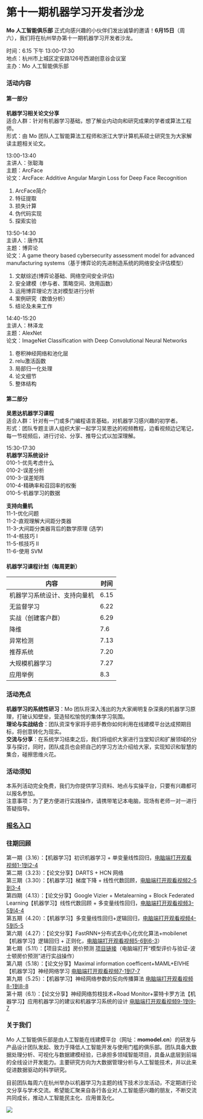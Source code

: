 # 第十一期机器学习开发者沙龙

**Mo 人工智能俱乐部** 正式向感兴趣的小伙伴们发出诚挚的邀请！**6月15日**（周六），我们将在杭州举办第十一期机器学习开发者沙龙。

时间：6.15 下午 13:00-17:30<br />地点：杭州市上城区定安路126号西湖创意谷会议室<br />主办：Mo 人工智能俱乐部
<a name="zPAUh"></a>
### 活动内容
<a name="ZbhHa"></a>
#### 第一部分
**机器学习相关论文分享**<br />适合人群：针对有机器学习基础，想了解业内动向和研究成果的学者或算法工程师。<br />形式：由 Mo 团队人工智能算法工程师和浙江大学计算机系硕士研究生为大家解读主题相关论文。

13:00-13:40<br />主讲人：张聪海<br />主题：ArcFace<br />论文：ArcFace: Additive Angular Margin Loss for Deep Face Recognition

1. ArcFace简介
1. 特征提取
1. 损失计算
1. 伪代码实现
1. 探索实验

13:50-14:30<br />主讲人：唐作其<br />主题：博弈论<br />论文：A game theory based cybersecurity assessment model for advanced manufacturing systems（基于博弈论的先进制造系统的网络安全评估模型）

1. 文献综述(博弈论基础、网络空间安全评估)
1. 安全建模（参与者、策略空间、效用函数）
1. 运用博弈理论方法对模型进行分析
1. 案例研究（数值分析）
1. 结论及未来工作

14:40-15:20<br />主讲人：林泽龙<br />主题：AlexNet<br />论文：ImageNet Classification with Deep Convolutional Neural Networks 

1. 卷积神经网络和池化层
1. relu激活函数
1. 局部归一化处理
1. 论文细节
1. 整体结构

<a name="gsSIF"></a>
#### 第二部分
**吴恩达机器学习课程**<br />适合人群：针对有一门或多门编程语言基础，对机器学习感兴趣的初学者。<br />形式：团队专题主讲人组织大家一起学习吴恩达的视频教程，边看视频边记笔记，每一节视频后，进行讨论、分享、推导公式以加深理解。

15:30-17:30<br />**机器学习系统设计**<br />010-1-优先考虑什么<br />010-2-误差分析<br />010-3-误差矩阵<br />010-4-精确率和召回率的权衡<br />010-5-机器学习的数据

**支持向量机**<br />11-1-优化问题<br />11-2-直观理解大间距分类器<br />11-3-大间距分类器背后的数学原理 (选学)<br />11-4-核技巧 I<br />11-5-核技巧 II<br />11-6-使用 SVM

<a name="n25k1"></a>
#### 机器学习课程计划（每周更新）
| 内容 | 时间 |
| --- | --- |
| 机器学习系统设计、支持向量机 | 6.15 |
| 无监督学习 | 6.22 |
| 实战（创建客户群） | 6.29 |
| 降维 | 7.6 |
| 异常检测 | 7.13 |
| 推荐系统 | 7.20 |
| 大规模机器学习 | 7.27 |
| 应用举例 | 8.3 |

<a name="3b4924aa"></a>
### 活动亮点
**机器学习的系统性研习**：Mo 团队将深入浅出的为大家阐明复杂深奥的机器学习原理，打破认知壁垒，营造轻松愉悦的集体学习氛围。<br />**理论与实战结合**：团队资深专家将手把手教你如何利用在线建模平台达成预期目标，将创意转化为现实。<br />**交流与分享**：在系统学习结束之后，我们将组织大家进行当堂知识和扩展领域的分享与探讨，同时，团队成员也会把自己的学习方法介绍给大家，实现知识和智慧的集合，碰擦思维火花。
<a name="a84811ac"></a>
### 活动须知
本系列活动完全免费，我们为你提供学习资料、地点与实操平台，只要有兴趣都可以报名参加。<br />注意事项：为了更方便进行实践操作，请携带笔记本电脑，现场有老师一对一进行答疑指导。
<a name="IgWDG"></a>

### [报名入口](https://www.wjx.top/jq/41045593.aspx)

### 往期回顾
第一期（3.16）：【机器学习】初识机器学习 + 单变量线性回归，[电脑端打开观看视频1-1到2-4](http://www.momodel.cn:8899/classroom/class?id=5c5696191afd94720cc94533&type=video)<br />第二期（3.23）：【论文分享】DARTS + HCN 网络<br />第三期（3.30）：【机器学习】梯度下降 + 线性代数回顾，[电脑端打开观看视频2-5到3-4](http://www.momodel.cn:8899/classroom/class?id=5c5696191afd94720cc94533&type=video)<br />第四期（4.13）：【论文分享】Google Vizier + Metalearning + Block Federated Learning【机器学习】线性代数回顾 + 多变量线性回归，[电脑端打开观看视频3-5到4-4](http://www.momodel.cn:8899/classroom/class?id=5c5696191afd94720cc94533&type=video)<br />第五期（4.20）：【机器学习】多变量线性回归+逻辑回归，[电脑端打开观看视频4-5到5-5](http://www.momodel.cn:8899/classroom/class?id=5c5696191afd94720cc94533&type=video)<br />第六期（4.27）：【论文分享】FastRNN+分布式去中心化优化算法+mobilenet【机器学习】逻辑回归 + 正则化，[电脑端打开观看视频5-6到6-3](http://www.momodel.cn:8899/classroom/class?id=5c5696191afd94720cc94533&type=video)）<br />第七期（5.11）：【项目实战】房价预测 [项目链接](http://www.momodel.cn:8899/classroom/class?id=5c680b311afd943a9f70901b&type=practice)（电脑端打开“模型评价与验证-波士顿房价预测”进行实战操作）<br />第八期（5.18）：【论文分享】Maximal information coefficent+MAML+EIVHE【机器学习】神经网络学习 [电脑端打开观看视频7-1到7-7](http://www.momodel.cn:8899/classroom/class?id=5c5696191afd94720cc94533&type=video)<br />第九期（5.25）：【机器学习】神经网络参数的反向传播算法 [电脑端打开观看视频8-1到8-8](http://www.momodel.cn:8899/classroom/class?id=5c5696191afd94720cc94533&type=video)<br />第十期（6.1）：【论文分享】神经网络剪枝技术+Road Monitor+蒙特卡罗方法【机器学习】应用机器学习的建议和机器学习系统的设计 [电脑端打开观看视频9-1到9-7](http://www.momodel.cn:8899/classroom/class?id=5c5696191afd94720cc94533&type=video)
<a name="8JG2d"></a>

### 关于我们
Mo 人工智能俱乐部是由人工智能在线建模平台（网址：**momodel.cn**）的研发与产品设计团队发起、致力于降低人工智能开发与使用门槛的俱乐部。团队具备大数据处理分析、可视化与数据建模经验，已承担多领域智能项目，具备从底层到前端的全线设计开发能力。主要研究方向为大数据管理分析与人工智能技术，并以此来促进数据驱动的科学研究。

目前团队每周六在杭州举办以机器学习为主题的线下技术沙龙活动，不定期进行论文分享与学术交流。希望能汇聚来自各行各业对人工智能感兴趣的朋友，不断交流共同成长，推动人工智能民主化、应用普及化。

![](https://cdn.nlark.com/yuque/0/2019/jpeg/307794/1557296098446-1f1b8586-bd60-4292-b627-a751322fa93c.jpeg#align=left&display=inline&height=540&originHeight=540&originWidth=1114&size=0&status=done&width=1114)

